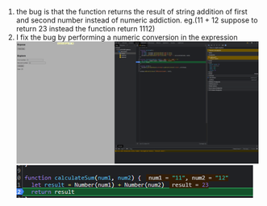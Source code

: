 1. the bug is that the function returns the result of string addition of first and second number instead of numeric addiction. eg.(11 + 12 suppose to return 23 instead the function return 1112)
2. I fix the bug by performing a numeric conversion in the expression
![msg](fix.png)
![msg](bugLine.png)
